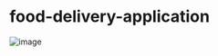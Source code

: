 # food-delivery-application


![image](https://user-images.githubusercontent.com/57228633/185780233-ae37f3b4-075a-428a-ab9b-cbbf384c8e04.png)
